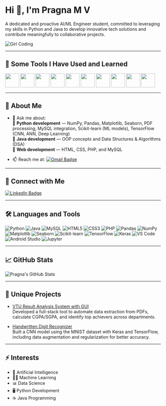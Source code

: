 # Hi 👋, I'm Pragna M V

A dedicated and proactive AI/ML Engineer student, committed to leveraging my skills in Python and Java to develop innovative tech solutions and contribute meaningfully to collaborative projects.

![Girl Coding](https://thumbs.dreamstime.com/b/girl-coding-web-page-girl-coding-web-page-listening-to-music-night-253185016.jpg)

---

## 🚀 Some Tools I Have Used and Learned
<p align="left">
  <img src="https://cdn.jsdelivr.net/gh/devicons/devicon/icons/vscode/vscode-original.svg" width="45" height="45"/>
  <img src="https://cdn.jsdelivr.net/gh/devicons/devicon/icons/intellij/intellij-original.svg" width="45" height="45"/>
  <img src="https://cdn.jsdelivr.net/gh/devicons/devicon/icons/androidstudio/androidstudio-original.svg" width="45" height="45"/>
  <img src="https://cdn.jsdelivr.net/gh/devicons/devicon/icons/jupyter/jupyter-original.svg" width="45" height="45"/>
  <img src="https://cdn.jsdelivr.net/gh/devicons/devicon/icons/python/python-original.svg" width="45" height="45"/>
  <img src="https://cdn.jsdelivr.net/gh/devicons/devicon/icons/java/java-original.svg" width="45" height="45"/>
  <img src="https://cdn.jsdelivr.net/gh/devicons/devicon/icons/kotlin/kotlin-original.svg" width="45" height="45"/>
  <img src="https://cdn.jsdelivr.net/gh/devicons/devicon/icons/mysql/mysql-original.svg" width="45" height="45"/>
  <img src="https://cdn.jsdelivr.net/gh/devicons/devicon/icons/keras/keras-original.svg" width="45" height="45"/>
  <img src="https://cdn.jsdelivr.net/gh/devicons/devicon/icons/html5/html5-original.svg" width="45" height="45"/>
</p>

---

## 🌱 About Me

- 💬 Ask me about:  
  🔹 **Python development** — NumPy, Pandas, Matplotlib, Seaborn, PDF processing, MySQL integration, Scikit-learn (ML models),            TensorFlow (CNN, ANN, Deep Learning)  
  🔹 **Java development** — OOP concepts and Data Structures & Algorithms (DSA)  
  🔹 **Web development** — HTML, CSS, PHP, and MySQL

- 📫 Reach me at: [![Gmail Badge](https://img.shields.io/badge/-khushipragna21@gmail.com-c14438?style=flat&logo=Gmail&logoColor=white)](mailto:khushipragna21@gmail.com)

---

## 🚀 Connect with Me  
[![LinkedIn Badge](https://img.shields.io/badge/-LinkedIn-blue?style=flat&logo=Linkedin&logoColor=white)](https://linkedin.com/in/pragna-m-v-14ab74261)

---


## 🛠 Languages and Tools
![Python](https://img.shields.io/badge/-Python-3776AB?logo=python&logoColor=white)
![Java](https://img.shields.io/badge/-Java-007396?logo=java&logoColor=white)
![MySQL](https://img.shields.io/badge/-MySQL-4479A1?logo=mysql&logoColor=white)
![HTML5](https://img.shields.io/badge/-HTML5-E34F26?logo=html5&logoColor=white)
![CSS3](https://img.shields.io/badge/-CSS3-1572B6?logo=css3&logoColor=white)
![PHP](https://img.shields.io/badge/-PHP-777BB4?logo=php&logoColor=white)
![Pandas](https://img.shields.io/badge/-Pandas-150458?logo=pandas&logoColor=white)
![NumPy](https://img.shields.io/badge/-NumPy-013243?logo=numpy&logoColor=white)
![Matplotlib](https://img.shields.io/badge/-Matplotlib-149ECA?logo=matplotlib&logoColor=white)
![Seaborn](https://img.shields.io/badge/-Seaborn-6A5ACD?logo=seaborn&logoColor=white)
![Scikit-learn](https://img.shields.io/badge/-Scikit%20Learn-F7931E?logo=scikit-learn&logoColor=white)
![TensorFlow](https://img.shields.io/badge/-TensorFlow-FF6F00?logo=tensorflow&logoColor=white)
![Keras](https://img.shields.io/badge/-Keras-D00000?logo=keras&logoColor=white)
![VS Code](https://img.shields.io/badge/-VS%20Code-007ACC?logo=visual-studio-code&logoColor=white)
![Android Studio](https://img.shields.io/badge/-Android%20Studio-3DDC84?logo=android-studio&logoColor=white)
![Jupyter](https://img.shields.io/badge/-Jupyter-F37626?logo=jupyter&logoColor=white)

---

## 📈 GitHub Stats

![Pragna's GitHub Stats](https://github-readme-stats.vercel.app/api?username=PragnaMV&show_icons=true&theme=radical)

---

## 📝 Unique Projects

- [VTU Result Analysis System with GUI](https://github.com/PragnaMV/VTU-Result-Analysis-System-with-GUI.git)  
  Developed a full-stack tool to automate data extraction from PDFs, calculate CGPA/SGPA, and identify top achievers across departments.

- [Handwritten Digit Recognizer](https://github.com/PragnaMV/Handwritten_digit_recognizer.git)  
  Built a CNN model using the MNIST dataset with Keras and TensorFlow, including data augmentation and regularization for better accuracy.

---

## ⚡ Interests

- 🤖 Artificial Intelligence  
- 🧑‍💻 Machine Learning  
- 📊 Data Science  
- 🖥️ Python Development  
- ☕ Java Programming

